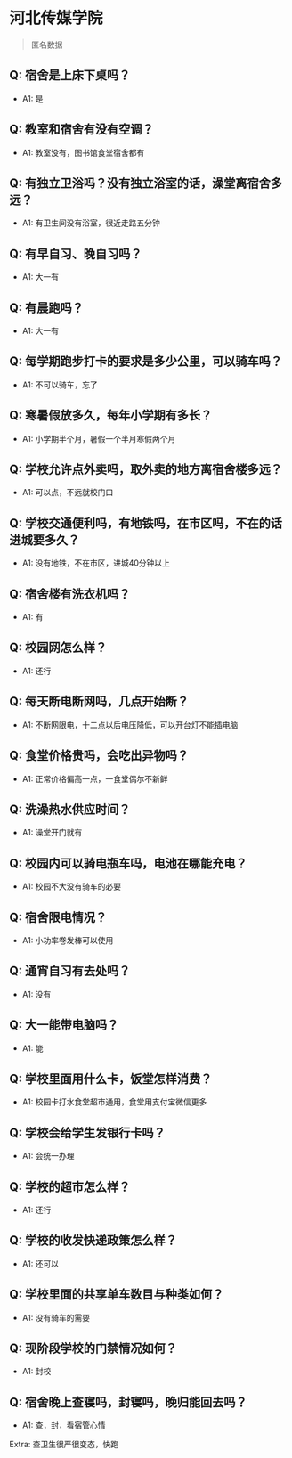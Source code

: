 # 河北传媒学院

> 匿名数据

## Q: 宿舍是上床下桌吗？

- A1: 是

## Q: 教室和宿舍有没有空调？

- A1: 教室没有，图书馆食堂宿舍都有

## Q: 有独立卫浴吗？没有独立浴室的话，澡堂离宿舍多远？

- A1: 有卫生间没有浴室，很近走路五分钟

## Q: 有早自习、晚自习吗？

- A1: 大一有

## Q: 有晨跑吗？

- A1: 大一有

## Q: 每学期跑步打卡的要求是多少公里，可以骑车吗？

- A1: 不可以骑车，忘了

## Q: 寒暑假放多久，每年小学期有多长？

- A1: 小学期半个月，暑假一个半月寒假两个月

## Q: 学校允许点外卖吗，取外卖的地方离宿舍楼多远？

- A1: 可以点，不远就校门口

## Q: 学校交通便利吗，有地铁吗，在市区吗，不在的话进城要多久？

- A1: 没有地铁，不在市区，进城40分钟以上

## Q: 宿舍楼有洗衣机吗？

- A1: 有

## Q: 校园网怎么样？

- A1: 还行

## Q: 每天断电断网吗，几点开始断？

- A1: 不断网限电，十二点以后电压降低，可以开台灯不能插电脑

## Q: 食堂价格贵吗，会吃出异物吗？

- A1: 正常价格偏高一点，一食堂偶尔不新鲜

## Q: 洗澡热水供应时间？

- A1: 澡堂开门就有

## Q: 校园内可以骑电瓶车吗，电池在哪能充电？

- A1: 校园不大没有骑车的必要

## Q: 宿舍限电情况？

- A1: 小功率卷发棒可以使用

## Q: 通宵自习有去处吗？

- A1: 没有

## Q: 大一能带电脑吗？

- A1: 能

## Q: 学校里面用什么卡，饭堂怎样消费？

- A1: 校园卡打水食堂超市通用，食堂用支付宝微信更多

## Q: 学校会给学生发银行卡吗？

- A1: 会统一办理

## Q: 学校的超市怎么样？

- A1: 还行

## Q: 学校的收发快递政策怎么样？

- A1: 还可以

## Q: 学校里面的共享单车数目与种类如何？

- A1: 没有骑车的需要

## Q: 现阶段学校的门禁情况如何？

- A1: 封校

## Q: 宿舍晚上查寝吗，封寝吗，晚归能回去吗？

- A1: 查，封，看宿管心情

Extra: 查卫生很严很变态，快跑